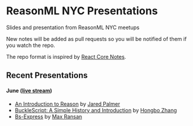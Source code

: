# ReasonML NYC Presentations

Slides and presentation from ReasonML NYC meetups

New notes will be added as pull requests so you will be notified of them if you watch the repo.  

The repo format is inspired by [React Core Notes](https://github.com/reactjs/core-notes).


## Recent Presentations

#### June ([live stream](https://www.youtube.com/watch?v=0GMOHeKkfKM))


- [An Introduction to Reason](https://github.com/ReasonNYC/presentations/blob/master/2017-06/Intro-to-Reason__Jared-Palmer.pdf) by [Jared Palmer](https://twitter.com/jaredpalmer)
- [BuckleScript: A Simple History and Introduction](https://github.com/ReasonNYC/presentations/blob/master/2017-06/BuckleScript-A-Simple-History-and-Introduction__Hongbo-Zhang.pdf) by [Hongbo Zhang](https://twitter.com/bobzhang1988)
- [Bs-Express](https://github.com/ReasonNYC/presentations/blob/master/2017-06/BS-Express__Max-Ransan.pdf) by [Max Ransan](https://github.com/mransan)

